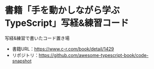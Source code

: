# 書籍「手を動かしながら学ぶTypeScript」写経&練習コード
写経&練習で書いたコード置き場
- 書籍URL：https://www.c-r.com/book/detail/1429
- リポジトリ：https://github.com/awesome-typescript-book/code-snapshot
